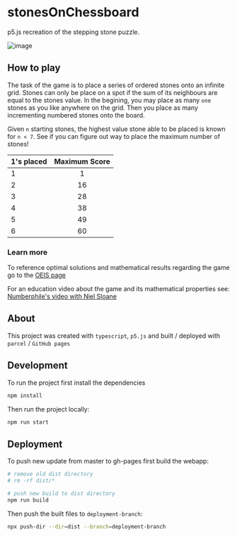 # stonesOnChessboard
p5.js recreation of the stepping stone puzzle.

![image](https://github.com/Rowan441/stonesOnChessboard/assets/63263642/8c1b1817-a98c-4eb4-b312-33322d898929)


## How to play

The task of the game is to place a series of ordered stones onto an infinite grid.
Stones can only be place on a spot if the sum of its neighbours are equal to the stones value.
In the begining, you may place as many `one` stones as you like anywhere on the grid.
Then you place as many incrementing numbered stones onto the board.

Given `n` starting stones, the highest value stone able to be placed is known for `n < 7`.
See if you can figure out way to place the maximum number of stones!

| 1's placed |  Maximum Score  |
|:-----|:--------:|
| 1   | 1  |
| 2   | 16 |
| 3   | 28 |
| 4   | 38 |
| 5   | 49 |
| 6   | 60 |


### Learn more

To reference optimal solutions and mathematical results regarding the game go to the 
[OEIS page](https://oeis.org/A337663)

For an education video about the game and its mathematical properties see: 
[Numberphile's video with Niel Sloane](https://www.youtube.com/watch?v=m4Uth-EaTZ8)

## About

This project was created with `typescript`, `p5.js` and built / deployed with `parcel` / `GitHub pages`

## Development

To run the project first install the dependencies
```bash
npm install
```
Then run the project locally:
```bash
npm run start
```

## Deployment

To push new update from master to gh-pages first build the webapp:

```bash
# remove old dist directory
# rm -rf dist/*

# push new build to dist directory
npm run build
```

Then push the built files to `deployment-branch`:

```bash
npx push-dir --dir=dist --branch=deployment-branch
```